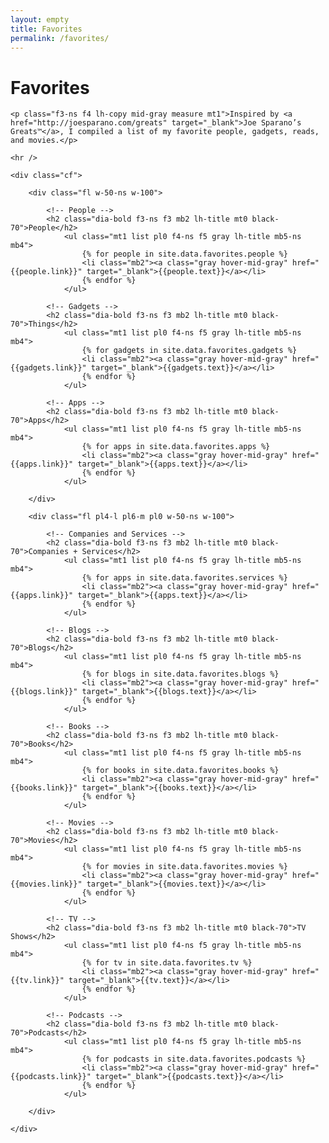 ```yaml
---
layout: empty
title: Favorites
permalink: /favorites/
---
```


<div class="mb4-ns mb3">
	<h1 class="blackfont black-80 lh-title f2-ns f2 mt2 mb2">Favorites</h1>

	<p class="f3-ns f4 lh-copy mid-gray measure mt1">Inspired by <a href="http://joesparano.com/greats" target="_blank">Joe Sparano’s Greats™</a>, I compiled a list of my favorite people, gadgets, reads, and movies.</p>

	<hr />

	<div class="cf">

		<div class="fl w-50-ns w-100">

			<!-- People -->
			<h2 class="dia-bold f3-ns f3 mb2 lh-title mt0 black-70">People</h2>
				<ul class="mt1 list pl0 f4-ns f5 gray lh-title mb5-ns mb4">
					{% for people in site.data.favorites.people %}
					<li class="mb2"><a class="gray hover-mid-gray" href="{{people.link}}" target="_blank">{{people.text}}</a></li>
					{% endfor %}
				</ul>

			<!-- Gadgets -->
			<h2 class="dia-bold f3-ns f3 mb2 lh-title mt0 black-70">Things</h2>
				<ul class="mt1 list pl0 f4-ns f5 gray lh-title mb5-ns mb4">
					{% for gadgets in site.data.favorites.gadgets %}
					<li class="mb2"><a class="gray hover-mid-gray" href="{{gadgets.link}}" target="_blank">{{gadgets.text}}</a></li>
					{% endfor %}
				</ul>

			<!-- Apps -->
			<h2 class="dia-bold f3-ns f3 mb2 lh-title mt0 black-70">Apps</h2>
				<ul class="mt1 list pl0 f4-ns f5 gray lh-title mb5-ns mb4">
					{% for apps in site.data.favorites.apps %}
					<li class="mb2"><a class="gray hover-mid-gray" href="{{apps.link}}" target="_blank">{{apps.text}}</a></li>
					{% endfor %}
				</ul>

		</div>

		<div class="fl pl4-l pl6-m pl0 w-50-ns w-100">

			<!-- Companies and Services -->
			<h2 class="dia-bold f3-ns f3 mb2 lh-title mt0 black-70">Companies + Services</h2>
				<ul class="mt1 list pl0 f4-ns f5 gray lh-title mb5-ns mb4">
					{% for apps in site.data.favorites.services %}
					<li class="mb2"><a class="gray hover-mid-gray" href="{{apps.link}}" target="_blank">{{apps.text}}</a></li>
					{% endfor %}
				</ul>

			<!-- Blogs -->
			<h2 class="dia-bold f3-ns f3 mb2 lh-title mt0 black-70">Blogs</h2>
				<ul class="mt1 list pl0 f4-ns f5 gray lh-title mb5-ns mb4">
					{% for blogs in site.data.favorites.blogs %}
					<li class="mb2"><a class="gray hover-mid-gray" href="{{blogs.link}}" target="_blank">{{blogs.text}}</a></li>
					{% endfor %}
				</ul>

			<!-- Books -->
			<h2 class="dia-bold f3-ns f3 mb2 lh-title mt0 black-70">Books</h2>
				<ul class="mt1 list pl0 f4-ns f5 gray lh-title mb5-ns mb4">
					{% for books in site.data.favorites.books %}
					<li class="mb2"><a class="gray hover-mid-gray" href="{{books.link}}" target="_blank">{{books.text}}</a></li>
					{% endfor %}
				</ul>

			<!-- Movies -->
			<h2 class="dia-bold f3-ns f3 mb2 lh-title mt0 black-70">Movies</h2>
				<ul class="mt1 list pl0 f4-ns f5 gray lh-title mb5-ns mb4">
					{% for movies in site.data.favorites.movies %}
					<li class="mb2"><a class="gray hover-mid-gray" href="{{movies.link}}" target="_blank">{{movies.text}}</a></li>
					{% endfor %}
				</ul>

			<!-- TV -->
			<h2 class="dia-bold f3-ns f3 mb2 lh-title mt0 black-70">TV Shows</h2>
				<ul class="mt1 list pl0 f4-ns f5 gray lh-title mb5-ns mb4">
					{% for tv in site.data.favorites.tv %}
					<li class="mb2"><a class="gray hover-mid-gray" href="{{tv.link}}" target="_blank">{{tv.text}}</a></li>
					{% endfor %}
				</ul>

			<!-- Podcasts -->
			<h2 class="dia-bold f3-ns f3 mb2 lh-title mt0 black-70">Podcasts</h2>
				<ul class="mt1 list pl0 f4-ns f5 gray lh-title mb5-ns mb4">
					{% for podcasts in site.data.favorites.podcasts %}
					<li class="mb2"><a class="gray hover-mid-gray" href="{{podcasts.link}}" target="_blank">{{podcasts.text}}</a></li>
					{% endfor %}
				</ul>

		</div>

	</div>

</div>